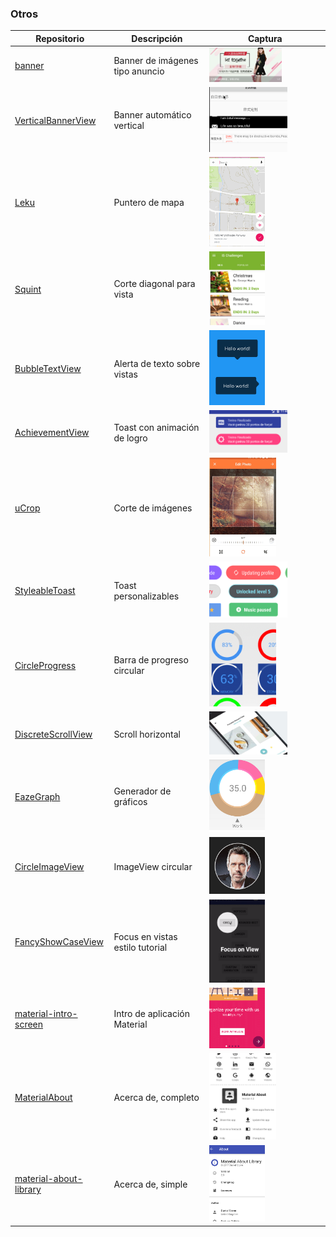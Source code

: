 ### Otros
Repositorio | Descripción | Captura
-|-|-
[banner](https://github.com/youth5201314/banner) | Banner de imágenes tipo anuncio | <img src="../images/banner.png" width=65%>
[VerticalBannerView](https://github.com/guojunustb/VerticalBannerView) | Banner automático vertical | <img src="../images/VerticalBannerView.png" width=70%>
[Leku](https://github.com/SchibstedSpain/Leku) | Puntero de mapa | <img src="../images/Leku.png" width=50%>
[Squint](https://github.com/IntruderShanky/Squint) | Corte diagonal para vista | <img src="../images/Squint.png" width=50%>
[BubbleTextView](https://github.com/dupengtao/BubbleTextView) | Alerta de texto sobre vistas | <img src="../images/BubbleTextView.png" width=50%>
[AchievementView](https://github.com/RafaelBarbosatec/AchievementView) | Toast con animación de logro | <img src="../images/AchievementView.png" width=70%>
[uCrop](https://github.com/Yalantis/uCrop) | Corte de imágenes | <img src="../images/uCrop.png" width=60%>
[StyleableToast](https://github.com/Muddz/StyleableToast) | Toast personalizables | <img src="../images/StyleableToast.png" width=70%>
[CircleProgress](https://github.com/lzyzsd/CircleProgress) | Barra de progreso circular | <img src="../images/CircleProgress.png" width=60%>
[DiscreteScrollView](https://github.com/yarolegovich/DiscreteScrollView) | Scroll horizontal | <img src="../images/DiscreteScrollView.png" width=70%>
[EazeGraph](https://github.com/blackfizz/EazeGraph) | Generador de gráficos | <img src="../images/EazeGraph.png" width=50%>
[CircleImageView](https://github.com/hdodenhof/CircleImageView) | ImageView circular | <img src="../images/CircleImageView.png" width=50%>
[FancyShowCaseView](https://github.com/faruktoptas/FancyShowCaseView) | Focus en vistas estilo tutorial | <img src="../images/FancyShowCaseView.png" width=50%>
[material-intro-screen](https://github.com/TangoAgency/material-intro-screen) | Intro de aplicación Material | <img src="../images/material-intro-screen.png" width=50%>
[MaterialAbout](https://github.com/jrvansuita/MaterialAbout) | Acerca de, completo | <img src="../images/MaterialAbout.png" width=60%>
[material-about-library](https://github.com/daniel-stoneuk/material-about-library) | Acerca de, simple | <img src="../images/material-about-library.png" width=50%>
